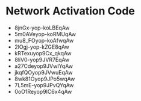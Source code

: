 # Network Activation Code
* 8jnGx-yop-koLBEqAw
* 5m0AVeyop-koRMUqAw
* mu8_FOyop-koAfwqAw
* 2lOgj-yop-kZGE8qAw
* kRTexuyop9Cx_qkqAw
* 8liV0-yop9JVR7EqAw
* a27Cdeyop9JVwIYqAw
* jkqfQOyop9JVwuEqAw
* 8wk81Oyop9JPo5wqAw
* 7L5mE-yop9JPvQYqAw
* 0oO1Reyop9IC6x4qAw